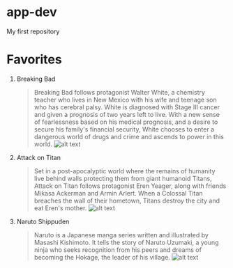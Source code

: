 # app-dev
 My first repository

 # Favorites
 1. Breaking Bad
    > Breaking Bad follows protagonist Walter White, a chemistry teacher who lives in New Mexico with his wife and teenage son who has cerebral palsy. White is diagnosed with Stage III cancer and given a prognosis of two years left to live. With a new sense of fearlessness based on his medical prognosis, and a desire to secure his family's financial security, White chooses to enter a dangerous world of drugs and crime and ascends to power in this world.
![alt text](https://imgs.search.brave.com/352MRGl6a_wD3gFbyoE8pLIxKZoqymXH63I_6gwiM08/rs:fit:860:0:0/g:ce/aHR0cHM6Ly9jcnlw/dG96b2ljLmNvbS9j/ZG4vc2hvcC9wcm9k/dWN0cy9iYl9jaGFz/ZTFfY2FyZDlmXzUw/MHg3MDAuanBnP3Y9/MTYwNzU2MjgwNg)
 3. Attack on Titan
    >  Set in a post-apocalyptic world where the remains of humanity live behind walls protecting them from giant humanoid Titans, Attack on Titan follows protagonist Eren Yeager, along with friends Mikasa Ackerman and Armin Arlert. When a Colossal Titan breaches the wall of their hometown, Titans destroy the city and eat Eren's mother.
![alt text](https://imgs.search.brave.com/EqIfOOofLeRTxZs05i2LWLwAjl03jIjHP1D-4qmDoEk/rs:fit:860:0:0/g:ce/aHR0cHM6Ly9zMS56/ZXJvY2hhbi5uZXQv/QXR0YWNrLm9uLlRp/dGFuLjYwMC4xNDE3/NjU3LmpwZw)
 5. Naruto Shippuden
    > Naruto is a Japanese manga series written and illustrated by Masashi Kishimoto. It tells the story of Naruto Uzumaki, a young ninja who seeks recognition from his peers and dreams of becoming the Hokage, the leader of his village.
![alt text](https://imgs.search.brave.com/Yf3AyiwLFGg5UEbukVmGvEa3xoK9XVH9RFYsat2Jzwg/rs:fit:860:0:0/g:ce/aHR0cHM6Ly9uYXJ1/dG8tb2ZmaWNpYWwu/Y29tL2FuaW1lL3Nl/cmllcy9uYXJ1dG8y/X3Zpc3VhbC53ZWJw)

